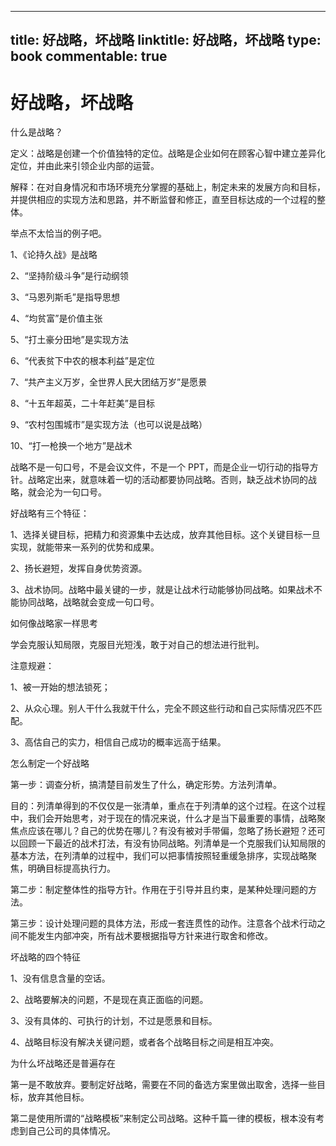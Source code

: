 
---
title: 好战略，坏战略
linktitle: 好战略，坏战略
type: book
commentable: true
---

# 好战略，坏战略

什么是战略？

定义：战略是创建一个价值独特的定位。战略是企业如何在顾客心智中建立差异化定位，并由此来引领企业内部的运营。

解释：在对自身情况和市场环境充分掌握的基础上，制定未来的发展方向和目标，并提供相应的实现方法和思路，并不断监督和修正，直至目标达成的一个过程的整体。

举点不太恰当的例子吧。

1、《论持久战》是战略

2、“坚持阶级斗争”是行动纲领

3、“马恩列斯毛”是指导思想

4、“均贫富”是价值主张

5、“打土豪分田地”是实现方法

6、“代表贫下中农的根本利益”是定位

7、“共产主义万岁，全世界人民大团结万岁”是愿景

8、“十五年超英，二十年赶美”是目标

9、“农村包围城市”是实现方法（也可以说是战略）

10、“打一枪换一个地方”是战术

战略不是一句口号，不是会议文件，不是一个 PPT，而是企业一切行动的指导方针。战略定出来，就意味着一切的活动都要协同战略。否则，缺乏战术协同的战略，就会沦为一句口号。

好战略有三个特征：

1、选择关键目标，把精力和资源集中去达成，放弃其他目标。这个关键目标一旦实现，就能带来一系列的优势和成果。

2、扬长避短，发挥自身优势资源。

3、战术协同。战略中最关键的一步，就是让战术行动能够协同战略。如果战术不能协同战略，战略就会变成一句口号。

如何像战略家一样思考

学会克服认知局限，克服目光短浅，敢于对自己的想法进行批判。

注意规避：

1、被一开始的想法锁死；

2、从众心理。别人干什么我就干什么，完全不顾这些行动和自己实际情况匹不匹配。

3、高估自己的实力，相信自己成功的概率远高于结果。

怎么制定一个好战略

第一步：调查分析，搞清楚目前发生了什么，确定形势。方法列清单。

目的：列清单得到的不仅仅是一张清单，重点在于列清单的这个过程。在这个过程中，我们会开始思考，对于现在的情况来说，什么才是当下最重要的事情，战略聚焦点应该在哪儿？自己的优势在哪儿？有没有被对手带偏，忽略了扬长避短？还可以回顾一下最近的战术打法，有没有协同战略。列清单是一个克服我们认知局限的基本方法，在列清单的过程中，我们可以把事情按照轻重缓急排序，实现战略聚焦，明确目标提高执行力。

第二步：制定整体性的指导方针。作用在于引导并且约束，是某种处理问题的方法。

第三步：设计处理问题的具体方法，形成一套连贯性的动作。注意各个战术行动之间不能发生内部冲突，所有战术要根据指导方针来进行取舍和修改。

坏战略的四个特征

1、没有信息含量的空话。

2、战略要解决的问题，不是现在真正面临的问题。

3、没有具体的、可执行的计划，不过是愿景和目标。

4、战略目标没有解决关键问题，或者各个战略目标之间是相互冲突。

为什么坏战略还是普遍存在

第一是不敢放弃。要制定好战略，需要在不同的备选方案里做出取舍，选择一些目标，放弃其他目标。

第二是使用所谓的“战略模板”来制定公司战略。这种千篇一律的模板，根本没有考虑到自己公司的具体情况。

    